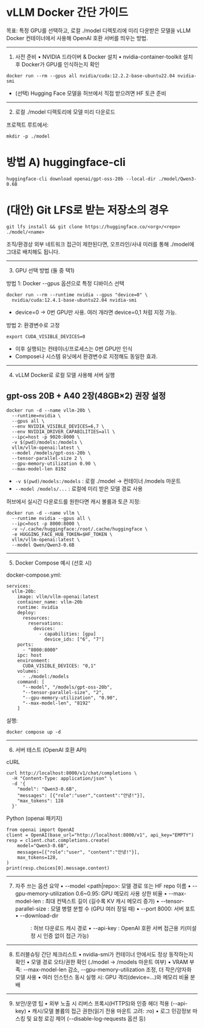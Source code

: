 # vLLM Docker 간단 가이드

목표: 특정 GPU를 선택하고, 로컬 ./model 디렉토리에 미리 다운받은 모델을 vLLM Docker 컨테이너에서 사용해 OpenAI 호환 서버를 띄우는 방법.

---

1) 사전 준비
	•	NVIDIA 드라이버 & Docker 설치
	•	nvidia-container-toolkit 설치 후 Docker가 GPU를 인식하는지 확인

`docker run --rm --gpus all nvidia/cuda:12.2.2-base-ubuntu22.04 nvidia-smi`

 * (선택) Hugging Face 모델을 허브에서 직접 받으려면 HF 토큰 준비

---

2) 로컬 ./model 디렉토리에 모델 미리 다운로드

프로젝트 루트에서:

`mkdir -p ./model`
# 방법 A) huggingface-cli
`huggingface-cli download openai/gpt-oss-20b --local-dir ./model/Qwen3-0.6B`

# (대안) Git LFS로 받는 저장소의 경우
`git lfs install && git clone https://huggingface.co/<org>/<repo> ./model/<name>`

조직/환경상 외부 네트워크 접근이 제한된다면, 오프라인/사내 미러를 통해 ./model에 그대로 배치해도 됩니다.

---

3) GPU 선택 방법 (둘 중 택1)

방법 1: Docker --gpus 옵션으로 특정 디바이스 선택

```
docker run --rm --runtime nvidia --gpus "device=0" \
  nvidia/cuda:12.4.1-base-ubuntu22.04 nvidia-smi
```

 * device=0 → 0번 GPU만 사용. 여러 개라면 device=0,1 처럼 지정 가능.

방법 2: 환경변수로 고정

`export CUDA_VISIBLE_DEVICES=0`

 * 이후 실행되는 컨테이너/프로세스는 0번 GPU만 인식
 * Compose나 시스템 유닛에서 환경변수로 지정해도 동일한 효과.

---

4) vLLM Docker로 로컬 모델 사용해 서버 실행

## gpt-oss 20B + A40 2장(48GB×2) 권장 설정
```
docker run -d --name vllm-20b \
  --runtime=nvidia \
  --gpus all \
  --env NVIDIA_VISIBLE_DEVICES=6,7 \
  --env NVIDIA_DRIVER_CAPABILITIES=all \
  --ipc=host -p 9020:8000 \
  -v $(pwd)/models:/models \
  vllm/vllm-openai:latest \
  --model /models/gpt-oss-20b \
  --tensor-parallel-size 2 \
  --gpu-memory-utilization 0.90 \
  --max-model-len 8192
```

 * `-v $(pwd)/models:/models` : 로컬 ./model → 컨테이너 /models 마운트
 * `--model /models/...` : 로컬에 미리 받은 모델 경로 사용


허브에서 실시간 다운로드를 원한다면 캐시 볼륨과 토큰 지정:
```
docker run -d --name vllm \
  --runtime nvidia --gpus all \
  --ipc=host -p 8000:8000 \
  -v ~/.cache/huggingface:/root/.cache/huggingface \
  -e HUGGING_FACE_HUB_TOKEN=$HF_TOKEN \
  vllm/vllm-openai:latest \
  --model Qwen/Qwen3-0.6B
```

---

5) Docker Compose 예시 (선호 시)

docker-compose.yml:
```
services:
  vllm-20b:
    image: vllm/vllm-openai:latest
    container_name: vllm-20b
    runtime: nvidia
    deploy:
      resources:
        reservations:
          devices:
            - capabilities: [gpu]
              device_ids: ["6", "7"]
    ports:
      - "8000:8000"
    ipc: host
    environment:
      CUDA_VISIBLE_DEVICES: "0,1"
    volumes:
      - ./model:/models
    command: [
      "--model", "/models/gpt-oss-20b",
      "--tensor-parallel-size", "2",
      "--gpu-memory-utilization", "0.90",
      "--max-model-len", "8192"
    ]
```

실행:

`docker compose up -d`

---

6) 서버 테스트 (OpenAI 호환 API)

cURL
```
curl http://localhost:8000/v1/chat/completions \
  -H "Content-Type: application/json" \
  -d '{
    "model": "Qwen3-0.6B",
    "messages": [{"role":"user","content":"안녕!"}],
    "max_tokens": 128
  }'
```

Python (openai 패키지)
```
from openai import OpenAI
client = OpenAI(base_url="http://localhost:8000/v1", api_key="EMPTY")
resp = client.chat.completions.create(
    model="Qwen3-0.6B",
    messages=[{"role":"user", "content":"안녕!"}],
    max_tokens=128,
)
print(resp.choices[0].message.content)
```

---

7) 자주 쓰는 옵션 요약
	•	--model <path|repo>: 모델 경로 또는 HF repo 이름
	•	--gpu-memory-utilization 0.6~0.95: GPU 메모리 사용 상한 비율
	•	--max-model-len <tokens>: 최대 컨텍스트 길이 (길수록 KV 캐시 메모리 증가)
	•	--tensor-parallel-size <N>: 모델 병렬 분할 수 (GPU 여러 장일 때)
	•	--port 8000: 서버 포트
	•	--download-dir <dir>: 허브 다운로드 캐시 경로
	•	--api-key <key>: OpenAI 호환 서버 접근용 키(미설정 시 인증 없이 접근 가능)

---

8) 트러블슈팅 간단 체크리스트
	•	nvidia-smi가 컨테이너 안에서도 정상 동작하는지 확인
	•	모델 경로 오타/권한 확인 (./model → /models 마운트 여부)
	•	VRAM 부족: --max-model-len 감소, --gpu-memory-utilization 조정, 더 작은/양자화 모델 사용
	•	여러 인스턴스 동시 실행 시: GPU 격리(device=...)와 메모리 비율 분배

---

9) 보안/운영 팁
	•	외부 노출 시 리버스 프록시(HTTPS)와 인증 헤더 적용 (--api-key)
	•	캐시/모델 볼륨의 접근 권한(읽기 전용 마운트 고려: :ro)
	•	로그 민감정보 마스킹 및 요청 로깅 제어 (--disable-log-requests 옵션 등)
    